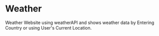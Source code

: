 # Weather 

Weather Website using weatherAPI and shows weather data by Entering Country or using User's Current Location. 

